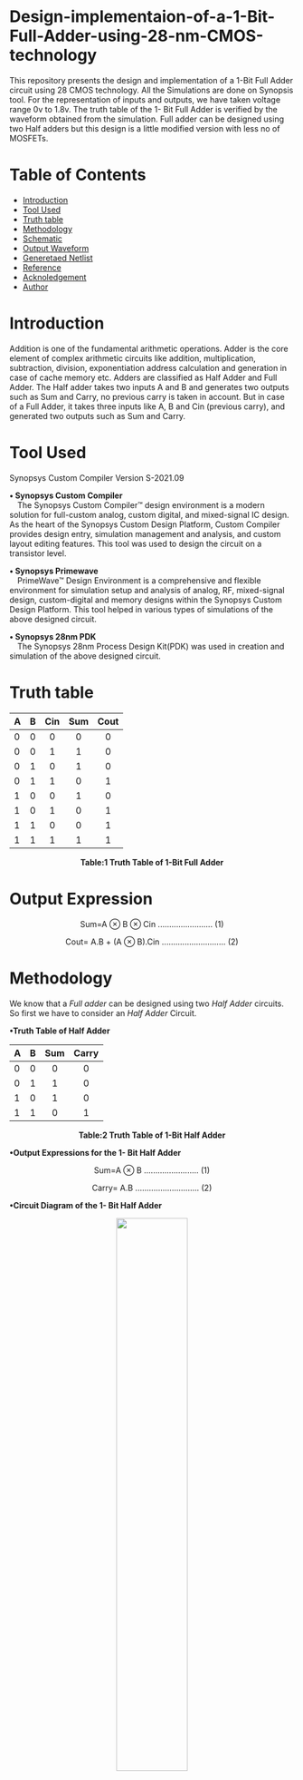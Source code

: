 # Design-implementaion-of-a-1-Bit-Full-Adder-using-28-nm-CMOS-technology
This repository presents the design and implementation of a 1-Bit Full Adder circuit using 28 CMOS technology. All the Simulations are done on Synopsis tool. For the representation of inputs and outputs, we have taken voltage range 0v to 1.8v. The truth table of the 1- Bit Full Adder is verified by the waveform obtained from the simulation. Full adder can be designed using two Half adders but this design is a little modified version with less no of MOSFETs. 

# Table of Contents
* [Introduction](#Introduction)
* [Tool Used](#Tool-Used)
* [Truth table ](#Truth-table)
* [Methodology](#Methodology)
* [Schematic](#Schematic)
* [Output Waveform](#Output-Waveform)
* [Generetaed Netlist](#Generetaed-Netlist)
* [Reference](#Reference)
* [Acknoledgement](#Acknoledgement)
* [Author](#Author)

# Introduction
Addition is one of the fundamental arithmetic operations. Adder is the core element of complex arithmetic circuits like addition, multiplication, subtraction, division, exponentiation address calculation and generation in case of cache memory etc. Adders are classified as Half Adder and Full Adder. The Half adder takes two inputs A and B and generates two outputs such as Sum and Carry, no previous carry is taken in account. But in case of a Full Adder, it takes three inputs like A, B and Cin (previous carry), and generated two outputs such as Sum and Carry. 

# Tool Used
Synopsys Custom Compiler
Version S-2021.09

<b>• Synopsys Custom Compiler</b></br>
&emsp;The Synopsys Custom Compiler™ design environment is a modern solution for full-custom analog, custom digital, and mixed-signal IC design. As the heart of the Synopsys Custom Design Platform, Custom Compiler provides design entry, simulation management and analysis, and custom layout editing features. This tool was used to design the circuit on a transistor level.

<b>• Synopsys Primewave</b></br>
&emsp;PrimeWave™ Design Environment is a comprehensive and flexible environment for simulation setup and analysis of analog, RF, mixed-signal design, custom-digital and memory designs within the Synopsys Custom Design Platform. This tool helped in various types of simulations of the above designed circuit.

<b>• Synopsys 28nm PDK</b></br>
&emsp;The Synopsys 28nm Process Design Kit(PDK) was used in creation and simulation of the above designed circuit.


# Truth table 

<div align="center">
  
|A | B |Cin|Sum|Cout|
|:-|:-:|:-:|:-:|:--:|
|0 | 0 | 0 | 0 | 0 |
|0 | 0 | 1 | 1 | 0 |
|0 | 1 | 0 | 1 | 0 |
|0 | 1 | 1 | 0 | 1 |
|1 | 0 | 0 | 1 | 0 |
|1 | 0 | 1 | 0 | 1 |
|1 | 1 | 0 | 0 | 1 |
|1 | 1 | 1 | 1 | 1 |
  
</div>
<div>
  
  <p align="center">
<b>Table:1 Truth Table of 1-Bit Full Adder</b></br>
</p>

# Output Expression
<p align="center">
Sum=A ⊗ B ⊗ Cin  ........................  (1)
  </p>
<p align="center">
Cout= A.B + (A ⊗ B).Cin ............................ (2)
</p>

# Methodology
We know that a _Full adder_ can be designed using two _Half Adder_ circuits. So first we have to consider an _Half Adder_ Circuit.

<b>•Truth Table of Half Adder</b></br>
<div align="center">
  
|A | B |Sum|Carry|
|:-|:-:|:-:|:-:|
|0 | 0 | 0 | 0 | 
|0 | 1 | 1 | 0 | 
|1 | 0 | 1 | 0 | 
|1 | 1 | 0 | 1 | 
  
</div>
<div>
  
  <p align="center">
<b>Table:2 Truth Table of 1-Bit Half Adder</b></br>
</p>
<b>•Output Expressions for the 1- Bit Half Adder</b></br>

 <p align="center">
Sum=A ⊗ B   ........................  (1)
  </p>
<p align="center">
Carry= A.B ............................ (2)
</p>


<b>•Circuit Diagram of the 1- Bit Half Adder</b></br>

<p align="center" width="100%">
  
<img width="50%" src="https://user-images.githubusercontent.com/65393666/155495727-aaa770b7-1334-4017-b668-d111ae0caca0.png">

</p>

<p align="center">
<b>Fig:1 Half Adder Circuit</b></br>
</p>

<b>•Full Adder using Half Adder</b></br>

<p align="center" width="100%">
  
<img width="100%" src="https://user-images.githubusercontent.com/65393666/155501100-bb537e09-cf9b-4424-a8f4-eb63d73d9eea.png">

</p>

<p align="center">
<b>Fig:2 Full Adder using two Half Adder Circuits</b></br>
</p>

As we know that the implementation of universal gates like **NAND** & **NOR** gates require less number of mosfets in comparision with **AND/OR** gates. Hence to reduce the design complexity, we can replace the **AND-AND-OR** logic of the carry with the **NAND-NAND-NAND** logic. The design can be modified as follows:

<p align="center" width="100%">
  
<img width="100%" src="https://user-images.githubusercontent.com/65393666/155504379-6c1d957c-64bf-4c72-b28a-f4d97a920c2b.png">

</p>

<p align="center">
<b>Fig:3 Modified Full Adder Circuit</b></br>
</p>

# Schematic

![Schematic](https://user-images.githubusercontent.com/65393666/155510454-e96140b9-5f59-4eb3-8a88-e929ac95ce81.png)

# Output Waveform

![Output Waveform](https://user-images.githubusercontent.com/65393666/155509859-42d1d695-8467-4640-ab19-993fb5950ab9.png)

# Generetaed Netlist

```
*  Generated for: PrimeSim
*  Design library name: cp_lib
*  Design cell name: 1_Bit_Full_Adder_tb
*  Design view name: schematic
.lib 'saed32nm.lib' TT

*Custom Compiler Version S-2021.09
*Thu Feb 24 10:29:51 2022

.global gnd! vdd!
********************************************************************************
* Library          : cp_lib
* Cell             : 1_Bit_Full_Adder
* View             : schematic
* View Search List : hspice hspiceD schematic spice veriloga
* View Stop List   : hspice hspiceD
********************************************************************************
.subckt _1_bit_full_adder a b cin cout gnd_1 sum vdd vt_bulk_n_gnd!
+ vt_bulk_p_vdd!
xm46 net152 net156 gnd_1 vt_bulk_n_gnd! n105 w=0.1u l=0.03u nf=1 m=1
xm44 cout net160 net152 vt_bulk_n_gnd! n105 w=0.1u l=0.03u nf=1 m=1
xm43 net146 cin gnd_1 vt_bulk_n_gnd! n105 w=0.1u l=0.03u nf=1 m=1
xm42 net156 net145 net146 vt_bulk_n_gnd! n105 w=0.1u l=0.03u nf=1 m=1
xm41 net140 b gnd_1 vt_bulk_n_gnd! n105 w=0.1u l=0.03u nf=1 m=1
xm40 net160 a net140 vt_bulk_n_gnd! n105 w=0.1u l=0.03u nf=1 m=1
xm36 net125 net119 gnd_1 vt_bulk_n_gnd! n105 w=0.1u l=0.03u nf=1 m=1
xm35 net122 cin gnd_1 vt_bulk_n_gnd! n105 w=0.1u l=0.03u nf=1 m=1
xm34 net119 cin gnd_1 vt_bulk_n_gnd! n105 w=0.1u l=0.03u nf=1 m=1
xm33 net116 net101 gnd_1 vt_bulk_n_gnd! n105 w=0.1u l=0.03u nf=1 m=1
xm31 net110 b gnd_1 vt_bulk_n_gnd! n105 w=0.1u l=0.03u nf=1 m=1
xm57 net98 a gnd_1 vt_bulk_n_gnd! n105 w=0.1u l=0.03u nf=1 m=1
xm28 net101 b gnd_1 vt_bulk_n_gnd! n105 w=0.1u l=0.03u nf=1 m=1
xm58 net128 net145 gnd_1 vt_bulk_n_gnd! n105 w=0.1u l=0.03u nf=1 m=1
xm53 sum net128 net125 vt_bulk_n_gnd! n105 w=0.1u l=0.03u nf=1 m=1
xm54 sum net145 net122 vt_bulk_n_gnd! n105 w=0.1u l=0.03u nf=1 m=1
xm55 net145 net98 net116 vt_bulk_n_gnd! n105 w=0.1u l=0.03u nf=1 m=1
xm56 net145 a net110 vt_bulk_n_gnd! n105 w=0.1u l=0.03u nf=1 m=1
xm47 sum cin net134 vt_bulk_p_vdd! p105 w=0.1u l=0.03u nf=1 m=1
xm48 sum net119 net131 vt_bulk_p_vdd! p105 w=0.1u l=0.03u nf=1 m=1
xm50 net145 b net107 vt_bulk_p_vdd! p105 w=0.1u l=0.03u nf=1 m=1
xm51 net145 net101 net104 vt_bulk_p_vdd! p105 w=0.1u l=0.03u nf=1 m=1
xm26 cout net160 vdd vt_bulk_p_vdd! p105 w=0.1u l=0.03u nf=1 m=1
xm25 cout net156 vdd vt_bulk_p_vdd! p105 w=0.1u l=0.03u nf=1 m=1
xm24 net156 net145 vdd vt_bulk_p_vdd! p105 w=0.1u l=0.03u nf=1 m=1
xm23 net156 cin vdd vt_bulk_p_vdd! p105 w=0.1u l=0.03u nf=1 m=1
xm22 net160 a vdd vt_bulk_p_vdd! p105 w=0.1u l=0.03u nf=1 m=1
xm21 net160 b vdd vt_bulk_p_vdd! p105 w=0.1u l=0.03u nf=1 m=1
xm11 net104 a vdd vt_bulk_p_vdd! p105 w=0.1u l=0.03u nf=1 m=1
xm9 net98 a vdd vt_bulk_p_vdd! p105 w=0.1u l=0.03u nf=1 m=1
xm12 net107 net98 vdd vt_bulk_p_vdd! p105 w=0.1u l=0.03u nf=1 m=1
xm17 net131 net145 vdd vt_bulk_p_vdd! p105 w=0.1u l=0.03u nf=1 m=1
xm16 net119 cin vdd vt_bulk_p_vdd! p105 w=0.1u l=0.03u nf=1 m=1
xm15 net128 net145 vdd vt_bulk_p_vdd! p105 w=0.1u l=0.03u nf=1 m=1
xm10 net101 b vdd vt_bulk_p_vdd! p105 w=0.1u l=0.03u nf=1 m=1
xm18 net134 net128 vdd vt_bulk_p_vdd! p105 w=0.1u l=0.03u nf=1 m=1
.ends _1_bit_full_adder

********************************************************************************
* Library          : cp_lib
* Cell             : 1_Bit_Full_Adder_tb
* View             : schematic
* View Search List : hspice hspiceD schematic spice veriloga
* View Stop List   : hspice hspiceD
********************************************************************************
xi19 a b cin cout gnd! sum net8 gnd! vdd! _1_bit_full_adder
v1 net8 gnd! dc=1.8
v4 cin gnd! dc=0 pulse ( 0 1.8 5u 20p 20p 5u 10u )
v3 b gnd! dc=0 pulse ( 0 1.8 10u 20p 20p 10u 20u )
v2 a gnd! dc=0 pulse ( 0 1.8 20u 20p 20p 20u 40u )
c6 cout gnd! c=1p
c5 sum gnd! c=1p








.tran '1us' '40us' name=tran

.option primesim_remove_probe_prefix = 0
.probe v(*) i(*) level=1
.probe tran v(a) v(b) v(C) v(cout) v(sum)

.temp 25



.option primesim_output=wdf


.option parhier = LOCAL






.end
```


# Reference
# Acknoledgement
# Author

[Rishabh Verma](https://github.com/Rishabh-zhcet)

Bachelor of Technology

Zakir Husain College of Engineering and Technology (ZHCET)

Aligarh MUslim University(AMU)


